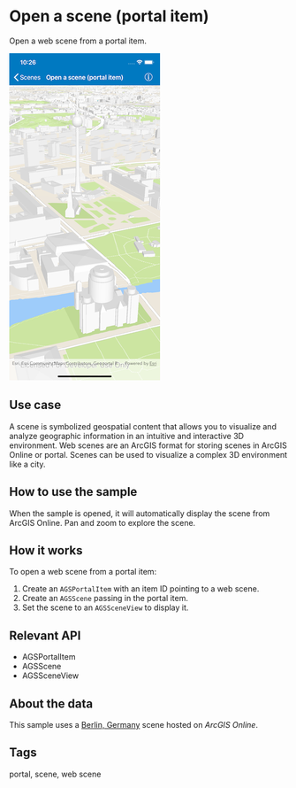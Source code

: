 # Open a scene (portal item)

Open a web scene from a portal item.

![Image of open a scene portal item](open-scene-portal-item.png)

## Use case

A scene is symbolized geospatial content that allows you to visualize and analyze geographic information in an intuitive and interactive 3D environment. Web scenes are an ArcGIS format for storing scenes in ArcGIS Online or portal. Scenes can be used to visualize a complex 3D environment like a city.

## How to use the sample

When the sample is opened, it will automatically display the scene from ArcGIS Online. Pan and zoom to explore the scene.

## How it works

To open a web scene from a portal item:

1. Create an `AGSPortalItem` with an item ID pointing to a web scene.
2. Create an `AGSScene` passing in the portal item.
3. Set the scene to an `AGSSceneView` to display it.

## Relevant API

* AGSPortalItem
* AGSScene
* AGSSceneView

## About the data

This sample uses a [Berlin, Germany](https://www.arcgis.com/home/item.html?id=31874da8a16d45bfbc1273422f772270) scene hosted on *ArcGIS Online*.

## Tags

portal, scene, web scene
